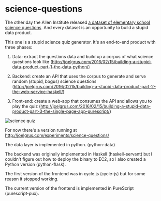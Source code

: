 # science-questions

The other day the Allen Institute released
<a href = "http://allenai.org/data.html">a dataset of elementary school science questions</a>.
And every dataset is an opportunity to build a stupid data product.

This one is a stupid science quiz generator. It's an end-to-end product with
three phases:


1. Data: extract the questions data and build up a corpus of what science questions look like (http://joelgrus.com/2016/02/15/building-a-stupid-data-product-part-1-the-data-python/)

2. Backend: create an API that uses the corpus to generate and serve random
 (stupid, bogus) science questions (http://joelgrus.com/2016/02/15/building-a-stupid-data-product-part-2-the-web-service-haskell/)

3. Front-end: create a web-app that consumes the API and allows you to play the
 quiz (http://joelgrus.com/2016/02/15/building-a-stupid-data-product-part-3-the-single-page-app-purescript/)

![science quiz](https://raw.githubusercontent.com/joelgrus/science-questions/master/science-quiz.png)

For now there's a version running at http://joelgrus.com/experiments/science-questions/

The data layer is implemented in python. (python-data)

The backend was originally implemented in Haskell (haskell-servant) but I couldn't figure out how to deploy the binary to EC2, so I also created a Python version (python-flask).

The first version of the frontend was in cycle.js (cycle-js) but for some reason it stopped working.

The current version of the frontend is implemented in PureScript (purescript-pux).
